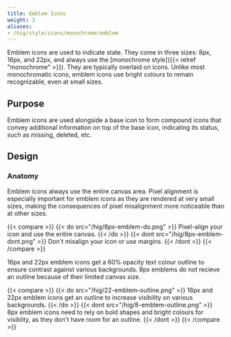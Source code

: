```yaml
---
title: Emblem Icons
weight: 3
aliases:
- /hig/style/icons/monochrome/emblem
---
```


Emblem icons are used to indicate state. They come in three sizes: 8px,
16px, and 22px, and always use the [monochrome style]({{< relref "monochrome" >}}). They
are typically overlaid on icons. Unlike most monochromatic icons, emblem
icons use bright colours to remain recognizable, even at small sizes.

Purpose
-------

Emblem icons are used alongside a base icon to form compound icons that
convey additional information on top of the base icon, indicating its
status, such as missing, deleted, etc.

Design
------

### Anatomy

Emblem icons always use the entire canvas area. Pixel alignment is
especially important for emblem icons as they are rendered at very small
sizes, making the consequences of pixel misalignment more noticeable
than at other sizes.

{{< compare >}}
{{< do src="/hig/8px-emblem-do.png" >}}
Pixel-align your icon and use the entire canvas.
{{< /do >}}
{{< dont src="/hig/8px-emblem-dont.png" >}}
Don't misalign your icon or use margins.
{{< /dont >}}
{{< /compare >}}

16px and 22px emblem icons get a 60% opacity text colour outline to ensure
contrast against various backgrounds. 8px emblems do not recieve an
outline because of their limited canvas size.

{{< compare >}}
{{< do src="/hig/22-emblem-outline.png" >}}
16px and 22px emblem icons get an outline to increase visibility on
various backgrounds.
{{< /do >}}
{{< dont src="/hig/8-emblem-outline.png" >}}
8px emblem icons need to rely on bold shapes and bright colours for
visiblity, as they don't have room for an
outline.
{{< /dont >}}
{{< /compare >}}

